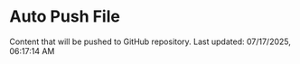 # Auto Push File

Content that will be pushed to GitHub repository.
Last updated: 07/17/2025, 06:17:14 AM